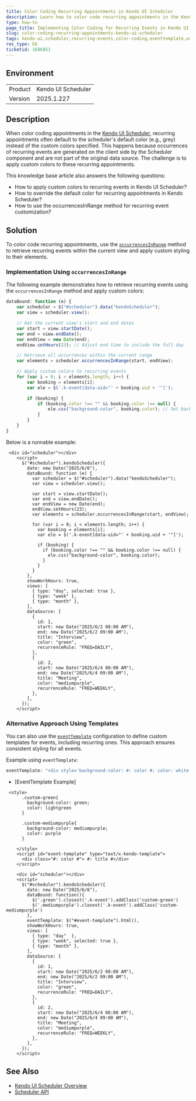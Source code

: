 ```yaml
---
title: Color Coding Recurring Appointments in Kendo UI Scheduler
description: Learn how to color code recurring appointments in the Kendo UI Scheduler by overriding the default rendering behavior.
type: how-to
page_title: Implementing Color Coding for Recurring Events in Kendo UI Scheduler
slug: color-coding-recurring-appointments-kendo-ui-scheduler
tags: kendo-ui,scheduler,recurring-events,color-coding,eventtemplate,occurrencesinrange
res_type: kb
ticketid: 1686851
---
```


## Environment

<table>
<tbody>
<tr>
<td>Product</td>
<td>Kendo UI Scheduler</td>
</tr>
<tr>
<td>Version</td>
<td>2025.1.227</td>
</tr>
</tbody>
</table>

## Description

When color coding appointments in the [Kendo UI Scheduler](https://docs.telerik.com/kendo-ui/controls/scheduler/overview), recurring appointments often default to the scheduler's default color (e.g., grey) instead of the custom colors specified. This happens because occurrences of recurring events are generated on the client side by the Scheduler component and are not part of the original data source. The challenge is to apply custom colors to these recurring appointments.

This knowledge base article also answers the following questions:
- How to apply custom colors to recurring events in Kendo UI Scheduler?
- How to override the default color for recurring appointments in Kendo Scheduler?
- How to use the occurrencesInRange method for recurring event customization?

## Solution

To color code recurring appointments, use the [`occurrencesInRange`](/api/javascript/ui/scheduler/methods/occurrencesinrange) method to retrieve recurring events within the current view and apply custom styling to their elements.

### Implementation Using `occurrencesInRange`

The following example demonstrates how to retrieve recurring events using the `occurrencesInRange` method and apply custom colors:

```javascript
dataBound: function (e) {
    var scheduler = $("#scheduler").data("kendoScheduler");
    var view = scheduler.view();

    // Get the current view's start and end dates
    var start = view.startDate();
    var end = view.endDate();
    var endView = new Date(end);
    endView.setHours(23); // Adjust end time to include the full day

    // Retrieve all occurrences within the current range
    var elements = scheduler.occurrencesInRange(start, endView);

    // Apply custom colors to recurring events
    for (var i = 0; i < elements.length; i++) {
        var booking = elements[i];
        var ele = $('.k-event[data-uid="' + booking.uid + '"]');

        if (booking) {
            if (booking.color !== "" && booking.color !== null) {
                ele.css("background-color", booking.color); // Set background color
            }
        }
    }
}
```

Below is a runnable example:

```dojo
 <div id="scheduler"></div>
    <script>
      $("#scheduler").kendoScheduler({
        date: new Date("2025/6/6"),
        dataBound: function (e) {
          var scheduler = $("#scheduler").data("kendoScheduler");
          var view = scheduler.view();

          var start = view.startDate();
          var end = view.endDate();
          var endView = new Date(end);
          endView.setHours(23);
          var elements = scheduler.occurrencesInRange(start, endView);
         
          for (var i = 0; i < elements.length; i++) {
            var booking = elements[i];
            var ele = $('.k-event[data-uid="' + booking.uid + '"]');

            if (booking) {
              if (booking.color !== "" && booking.color !== null) {
                ele.css("background-color", booking.color);
              }
            }
          }
        },
        showWorkHours: true,
        views: [
          { type: "day", selected: true },
          { type: "week" },
          { type: "month" },
        ],
        dataSource: [
          {
            id: 1,
            start: new Date("2025/6/2 08:00 AM"),
            end: new Date("2025/6/2 09:00 AM"),
            title: "Interview",
            color: "green",
            recurrenceRule: "FREQ=DAILY",
          },
          {
            id: 2,
            start: new Date("2025/6/4 08:00 AM"),
            end: new Date("2025/6/4 09:00 AM"),
            title: "Meeting",
            color: "mediumpurple",
            recurrenceRule: "FREQ=WEEKLY",
          },
        ],
      });
    </script>
```

### Alternative Approach Using Templates

You can also use the [`eventTemplate`](/api/javascript/ui/scheduler/configuration/eventtemplate) configuration to define custom templates for events, including recurring ones. This approach ensures consistent styling for all events.

Example using `eventTemplate`:

```javascript
eventTemplate: "<div style='background-color: #: color #; color: white;'>#: title #</div>"
```


- [EventTemplate Example]

```dojo
 <style>
      .custom-green{
        background-color: green;
        color: lightgreen
      }

      .custom-mediumpurple{
        background-color: mediumpurple;
        color: purple
      }
      
    </style>
    <script id="event-template" type="text/x-kendo-template">
      <div class="#: color #"> #: title #</div>
    </script>

    <div id="scheduler"></div> 
    <script>
      $("#scheduler").kendoScheduler({
        date: new Date("2025/6/6"),
        dataBound: function(){
          $('.green').closest('.k-event').addClass('custom-green')
          $('.mediumpurple').closest('.k-event').addClass('custom-mediumpurple')
        },
        eventTemplate: $("#event-template").html(),
        showWorkHours: true,
        views: [
          { type: "day"  },
          { type: "week", selected: true },
          { type: "month" },
        ],
        dataSource: [
          {
            id: 1,
            start: new Date("2025/6/2 08:00 AM"),
            end: new Date("2025/6/2 09:00 AM"),
            title: "Interview",
            color: "green",
            recurrenceRule: "FREQ=DAILY",
          },
          {
            id: 2,
            start: new Date("2025/6/4 08:00 AM"),
            end: new Date("2025/6/4 09:00 AM"),
            title: "Meeting",
            color: "mediumpurple",
            recurrenceRule: "FREQ=WEEKLY",
          },
        ],
      });
    </script>
```

## See Also

- [Kendo UI Scheduler Overview](https://docs.telerik.com/kendo-ui/controls/scheduler/overview)
- [Scheduler API](https://docs.telerik.com/kendo-ui/api/javascript/ui/scheduler)
